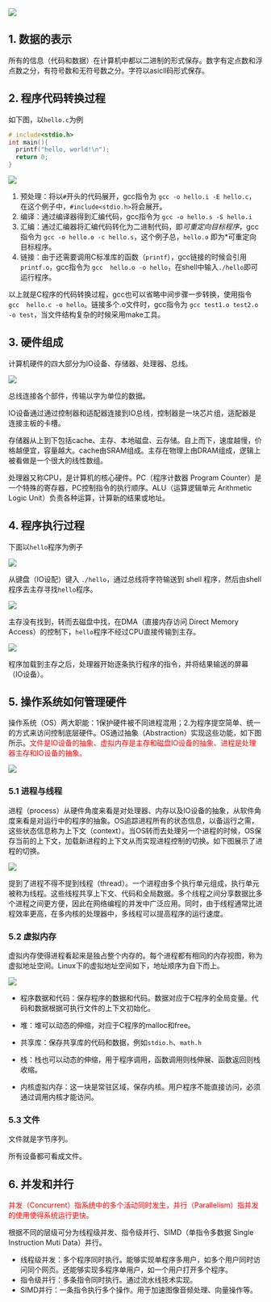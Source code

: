 ![](./pic/1_roadmap.svg)

## 1. 数据的表示

所有的信息（代码和数据）在计算机中都以二进制的形式保存。数字有定点数和浮点数之分，有符号数和无符号数之分。字符以asicll码形式保存。

## 2. 程序代码转换过程

如下图，以`hello.c`为例

```c
# include<stdio.h>
int main(){
  printf("hello, world!\n");
  return 0;
}
```

![](./pic/1.png)

1. 预处理：将以`#`开头的代码展开，gcc指令为 `gcc -o hello.i -E hello.c`， 在这个例子中，`#include<stdio.h>`将会展开。
2. 编译：通过编译器得到汇编代码，gcc指令为 `gcc -o hello.s -S hello.i`
3. 汇编：通过汇编器将汇编代码转化为二进制代码，即*可重定向目标程序*，gcc指令为 `gcc -o hello.o -c hello.s`，这个例子总，`hello.o` 即为*可重定向目标程序。
4. 链接：由于还需要调用C标准库的函数（`printf`），gcc链接的时候会引用`printf.o`，gcc指令为 `gcc  hello.o -o hello`，在shell中输入`./hello`即可运行程序。

以上就是C程序的代码转换过程，gcc也可以省略中间步骤一步转换，使用指令 `gcc  hello.c -o hello`。链接多个.o文件时，gcc指令为 `gcc test1.o test2.o -o test`，当文件结构复杂的时候采用make工具。



## 3. 硬件组成

计算机硬件的四大部分为IO设备、存储器、处理器、总线。

![](./pic/2.png)

总线连接各个部件，传输以字为单位的数据。

IO设备通过通过控制器和适配器连接到IO总线，控制器是一块芯片组，适配器是连接主板的卡槽。

存储器从上到下包括cache、主存、本地磁盘、云存储。自上而下，速度越慢，价格越便宜，容量越大。cache由SRAM组成。主存在物理上由DRAM组成，逻辑上被看做是一个很大的线性数组。

处理器又称CPU，是计算机的核心硬件。PC（程序计数器 Program Counter）是一个特殊的寄存器，PC控制指令的执行顺序。ALU（运算逻辑单元 Arithmetic Logic Unit）负责各种运算，计算新的结果或地址。



## 4. 程序执行过程

下面以`hello`程序为例子

![](./pic/3.png)

从键盘（IO设配）键入 `./hello`，通过总线将字符输送到 shell 程序，然后由shell程序去主存寻找`hello`程序。

![](./pic/4.png)

主存没有找到，转而去磁盘中找，在DMA（直接内存访问 Direct Memory Access）的控制下，`hello`程序不经过CPU直接传输到主存。

![](./pic/5.png)

程序加载到主存之后，处理器开始逐条执行程序的指令，并将结果输送的屏幕（IO设备）。



## 5. 操作系统如何管理硬件

操作系统（OS）两大职能：1保护硬件被不同进程混用；2.为程序提空简单、统一的方式来访问控制底层硬件。OS通过抽象（Abstraction）实现这些功能，如下图所示。<span style="color: red">文件是IO设备的抽象、虚拟内存是主存和磁盘IO设备的抽象、进程是处理器主存和IO设备的抽象。</span >

![](./pic/6.png)

### 5.1 进程与线程

进程（process）从硬件角度来看是对处理器、内存以及IO设备的抽象，从软件角度来看是对运行中的程序的抽象。OS追踪进程所有的状态信息，以备运行之需，这些状态信息称为上下文（context）。当OS转而去处理另一个进程的时候，OS保存当前的上下文，加载新进程的上下文从而实现进程控制的切换。如下图展示了进程的切换。

![](./pic/7.png)



提到了进程不得不提到线程（thread）。一个进程由多个执行单元组成，执行单元被称为线程。这些线程共享上下文、代码和全局数据。多个线程之间分享数据比多个进程之间更方便，因此在网络编程的并发中广泛应用。同时，由于线程通常比进程效率更高，在多内核的处理器中，多线程可以提高程序的运行速度。

### 5.2 虚拟内存

虚拟内存使得进程看起来是独占整个内存的。每个进程都有相同的内存视图，称为虚拟地址空间。Linux下的虚拟地址空间如下，地址顺序为自下而上。

![](./pic/8.png)

- 程序数据和代码：保存程序的数据和代码。数据对应于C程序的全局变量。代码和数据根据可执行文件的上下文初始化。

- 堆：堆可以动态的伸缩，对应于C程序的malloc和free。

- 共享库：保存共享库的代码和数据，例如`stdio.h`、`math.h`

- 栈：栈也可以动态的伸缩，用于程序调用，函数调用则栈伸展、函数返回则栈收缩。
- 内核虚拟内存：这一块是常驻区域，保存内核。用户程序不能直接访问，必须通过调用内核才能访问。

### 5.3 文件

文件就是字节序列。

所有设备都可看成文件。



## 6. 并发和并行

<span style="color: red">并发（Concurrent）指系统中的多个活动同时发生，并行（Parallelism）指并发的使用使得系统运行更快。</span>

根据不同的层级可分为线程级并发、指令级并行、SIMD（单指令多数据 Single Instruction Muti Data）并行。

- 线程级并发：多个程序同时执行。能够实现单程序多用户，如多个用户同时访问同个网页。还能够实现多程序单用户，如一个用户打开多个程序。
- 指令级并行：多条指令同时执行。通过流水线技术实现。
- SIMD并行：一条指令执行多个操作。用于加速图像音频处理、向量操作等。



